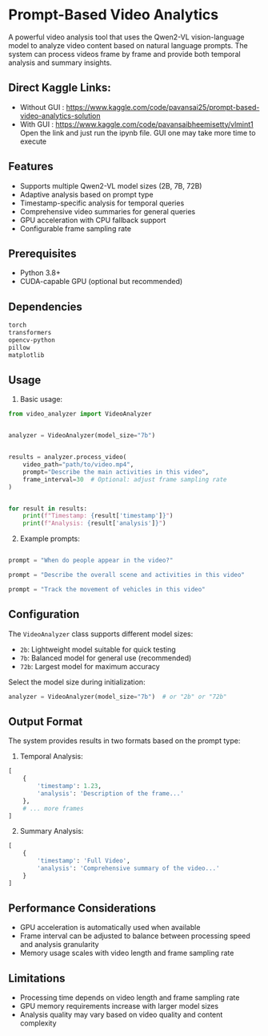 # Prompt-Based Video Analytics

A powerful video analysis tool that uses the Qwen2-VL vision-language model to analyze video content based on natural language prompts. The system can process videos frame by frame and provide both temporal analysis and summary insights.

## Direct Kaggle Links:
- Without GUI : https://www.kaggle.com/code/pavansai25/prompt-based-video-analytics-solution
- With GUI : https://www.kaggle.com/code/pavansaibheemisetty/vlmint1
Open the link and just run the ipynb file. GUI one may take more time to execute

## Features

- Supports multiple Qwen2-VL model sizes (2B, 7B, 72B)
- Adaptive analysis based on prompt type
- Timestamp-specific analysis for temporal queries
- Comprehensive video summaries for general queries
- GPU acceleration with CPU fallback support
- Configurable frame sampling rate

## Prerequisites

- Python 3.8+
- CUDA-capable GPU (optional but recommended)



## Dependencies

```txt
torch
transformers
opencv-python
pillow
matplotlib
```

## Usage

1. Basic usage:
```python
from video_analyzer import VideoAnalyzer


analyzer = VideoAnalyzer(model_size="7b")


results = analyzer.process_video(
    video_path="path/to/video.mp4",
    prompt="Describe the main activities in this video",
    frame_interval=30  # Optional: adjust frame sampling rate
)


for result in results:
    print(f"Timestamp: {result['timestamp']}")
    print(f"Analysis: {result['analysis']}")
```

2. Example prompts:

```python

prompt = "When do people appear in the video?"

prompt = "Describe the overall scene and activities in this video"

prompt = "Track the movement of vehicles in this video"
```

## Configuration

The `VideoAnalyzer` class supports different model sizes:

- `2b`: Lightweight model suitable for quick testing
- `7b`: Balanced model for general use (recommended)
- `72b`: Largest model for maximum accuracy

Select the model size during initialization:
```python
analyzer = VideoAnalyzer(model_size="7b")  # or "2b" or "72b"
```

## Output Format

The system provides results in two formats based on the prompt type:

1. Temporal Analysis:
```python
[
    {
        'timestamp': 1.23,  
        'analysis': 'Description of the frame...'
    },
    # ... more frames
]
```

2. Summary Analysis:
```python
[
    {
        'timestamp': 'Full Video',
        'analysis': 'Comprehensive summary of the video...'
    }
]
```

## Performance Considerations

- GPU acceleration is automatically used when available
- Frame interval can be adjusted to balance between processing speed and analysis granularity
- Memory usage scales with video length and frame sampling rate

## Limitations

- Processing time depends on video length and frame sampling rate
- GPU memory requirements increase with larger model sizes
- Analysis quality may vary based on video quality and content complexity

